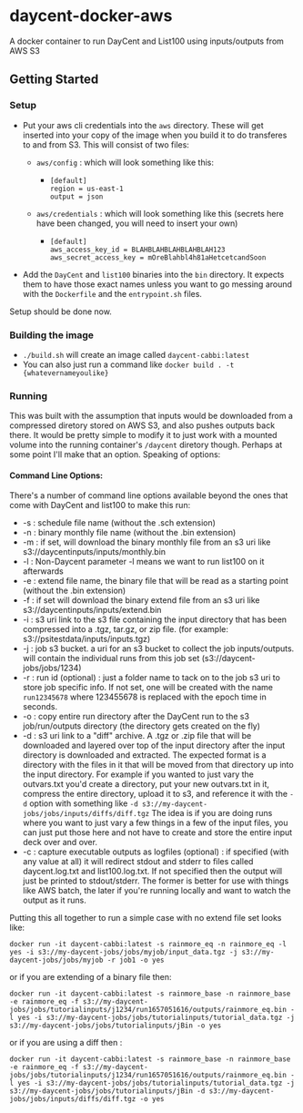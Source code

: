# daycent-docker-aws
A docker container to run DayCent and List100 using inputs/outputs from AWS S3

## Getting Started
### Setup
- Put your aws cli credentials into the `aws` directory. 
These will get inserted into your copy of the image when you build it to do transferes to and from S3. 
This will consist of two files:

  - `aws/config` : which will look something like this: 
    - ```
      [default]
      region = us-east-1
      output = json
      ```
  - `aws/credentials` : which will look something like this (secrets here have been changed, you will need to insert your own)
    - ```
      [default]
      aws_access_key_id = BLAHBLAHBLAHBLAHBLAH123
      aws_secret_access_key = mOreBlahbl4h81aHetcetcandSoon
      ```
- Add the `DayCent` and `list100` binaries into the `bin` directory. It expects them to have those exact names unless you want to go messing around with the `Dockerfile` and the `entrypoint.sh` files.

Setup should be done now.

### Building the image
- ```./build.sh``` will create an image called `daycent-cabbi:latest`
- You can also just run a command like `docker build . -t {whatevernameyoulike}`

### Running

This was built with the assumption that inputs would be downloaded from a compressed diretory stored on AWS S3, 
and also pushes outputs back there. It would be pretty simple to modify it to just work with a mounted volume into the 
running container's `/daycent` diretory though. Perhaps at some point I'll make that an option. Speaking of options:


#### Command Line Options:

There's a number of command line options available beyond the ones that come with DayCent and list100 to make this run:

- -s : schedule file name (without the .sch extension)
- -n : binary monthly file name (without the .bin extension)
- -m : if set, will download the binary monthly file from an s3 uri like s3://daycentinputs/inputs/monthly.bin
- -l : Non-Daycent parameter -l means we want to run list100 on it afterwards
- -e : extend file name, the binary file that will be read as a starting point (without the .bin extension)
- -f : if set will download the binary extend file from an s3 uri like s3://daycentinputs/inputs/extend.bin
- -i : s3 uri link to the s3 file containing the input directory that has been compressed into a .tgz, tar.gz, or zip file. (for example: s3://psitestdata/inputs/inputs.tgz)
- -j : job s3 bucket. a uri for an s3 bucket to collect the job inputs/outputs. will contain the individual runs from this job set (s3://daycent-jobs/jobs/1234)
- -r : run id (optional) : just a folder name to tack on to the job s3 uri to store job specific info. If not set, one will be created with the name `run12345678` where 123455678 is replaced with the epoch time in seconds.
- -o : copy entire run directory after the DayCent run to the s3 job/run/outputs directory (the directory gets created on the fly)
- -d : s3 uri link to a "diff" archive. A .tgz or .zip file that will be downloaded and layered over top of the input directory after the input directory is downloaded and extracted. 
The expected format is a directory with the files in it that will be moved from that directory up into the input directory. For example if you wanted to just vary the outvars.txt you'd create a directory, put your new outvars.txt in it,
compress the entire directory, upload it to s3, and reference it with the `-d` option with something like `-d s3://my-daycent-jobs/jobs/inputs/diffs/diff.tgz`
The idea is if you are doing runs where you want to just vary a few things in a few of the input files, you can just put those here and not have to create and store the entire input deck over and over.
- -c : capture executable outputs as logfiles (optional) : if specified (with any value at all) it will redirect stdout and stderr to files called daycent.log.txt and list100.log.txt. 
If not specified then the output will just be printed to stdout/stderr. The former is better for use with things like AWS batch, the later if you're running locally and want to watch the output as it runs. 

Putting this all together to run a simple case with no extend file set looks like:

`docker run -it daycent-cabbi:latest -s rainmore_eq -n rainmore_eq -l yes -i s3://my-daycent-jobs/jobs/myjob/input_data.tgz -j s3://my-daycent-jobs/jobs/myjob -r job1 -o yes`

or if you are extending of a binary file then:

`docker run -it daycent-cabbi:latest -s rainmore_base -n rainmore_base -e rainmore_eq -f s3://my-daycent-jobs/jobs/tutorialinputs/j1234/run1657051616/outputs/rainmore_eq.bin -l yes -i s3://my-daycent-jobs/jobs/tutorialinputs/tutorial_data.tgz -j s3://my-daycent-jobs/jobs/tutorialinputs/jBin -o yes` 

or if you are using a diff then :

`docker run -it daycent-cabbi:latest -s rainmore_base -n rainmore_base -e rainmore_eq -f s3://my-daycent-jobs/jobs/tutorialinputs/j1234/run1657051616/outputs/rainmore_eq.bin -l yes -i s3://my-daycent-jobs/jobs/tutorialinputs/tutorial_data.tgz -j s3://my-daycent-jobs/jobs/tutorialinputs/jBin -d s3://my-daycent-jobs/jobs/inputs/diffs/diff.tgz -o yes` 
